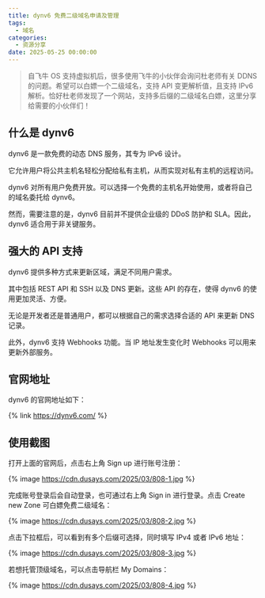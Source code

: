 ```yaml
---
title: dynv6 免费二级域名申请及管理
tags:
  - 域名
categories:
  - 资源分享
date: 2025-05-25 00:00:00
---
```


> 自飞牛 OS 支持虚拟机后，很多使用飞牛的小伙伴会询问杜老师有关 DDNS 的问题。希望可以白嫖一个二级域名，支持 API 变更解析值，且支持 IPv6 解析。恰好杜老师发现了一个网站，支持多后缀的二级域名白嫖，这里分享给需要的小伙伴们！

<!-- more -->

## 什么是 dynv6

dynv6 是一款免费的动态 DNS 服务，其专为 IPv6 设计。

它允许用户将公共主机名轻松分配给私有主机，从而实现对私有主机的远程访问。

dynv6 对所有用户免费开放。可以选择一个免费的主机名开始使用，或者将自己的域名委托给 dynv6。

然而，需要注意的是，dynv6 目前并不提供企业级的 DDoS 防护和 SLA。因此，dynv6 适合用于非关键服务。

## 强大的 API 支持

dynv6 提供多种方式来更新区域，满足不同用户需求。

其中包括 REST API 和 SSH 以及 DNS 更新。这些 API 的存在，使得 dynv6 的使用更加灵活、方便。

无论是开发者还是普通用户，都可以根据自己的需求选择合适的 API 来更新 DNS 记录。

此外，dynv6 支持 Webhooks 功能。当 IP 地址发生变化时 Webhooks 可以用来更新外部服务。

## 官网地址

dynv6 的官网地址如下：

{% link https://dynv6.com/ %}

## 使用截图

打开上面的官网后，点击右上角 Sign up 进行账号注册：

{% image https://cdn.dusays.com/2025/03/808-1.jpg %}

完成账号登录后会自动登录，也可通过右上角 Sign in 进行登录。点击 Create new Zone 可白嫖免费二级域名：

{% image https://cdn.dusays.com/2025/03/808-2.jpg %}

点击下拉框后，可以看到有多个后缀可选择，同时填写 IPv4 或者 IPv6 地址：

{% image https://cdn.dusays.com/2025/03/808-3.jpg %}

若想托管顶级域名，可以点击导航栏 My Domains：

{% image https://cdn.dusays.com/2025/03/808-4.jpg %}